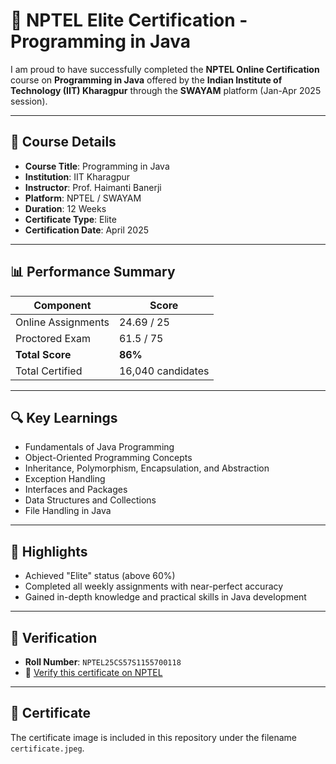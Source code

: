 # 🏅 NPTEL Elite Certification - Programming in Java


I am proud to have successfully completed the **NPTEL Online Certification** course on **Programming in Java** offered by the **Indian Institute of Technology (IIT) Kharagpur** through the **SWAYAM** platform (Jan-Apr 2025 session).

---

## 📘 Course Details

- **Course Title**: Programming in Java  
- **Institution**: IIT Kharagpur  
- **Instructor**: Prof. Haimanti Banerji  
- **Platform**: NPTEL / SWAYAM  
- **Duration**: 12 Weeks  
- **Certificate Type**: Elite  
- **Certification Date**: April 2025

---

## 📊 Performance Summary

| Component            | Score       |
|----------------------|-------------|
| Online Assignments   | 24.69 / 25  |
| Proctored Exam       | 61.5 / 75   |
| **Total Score**      | **86%**     |
| Total Certified      | 16,040 candidates |

---

## 🔍 Key Learnings

- Fundamentals of Java Programming  
- Object-Oriented Programming Concepts  
- Inheritance, Polymorphism, Encapsulation, and Abstraction  
- Exception Handling  
- Interfaces and Packages  
- Data Structures and Collections  
- File Handling in Java  

---

## 📌 Highlights

- Achieved "Elite" status (above 60%)  
- Completed all weekly assignments with near-perfect accuracy  
- Gained in-depth knowledge and practical skills in Java development  

---

## 📄 Verification

- **Roll Number**: `NPTEL25CS57S1155700118`  
- 🔗 [Verify this certificate on NPTEL](https://nptel.ac.in/noc)

---

## 📂 Certificate

The certificate image is included in this repository under the filename `certificate.jpeg`.

